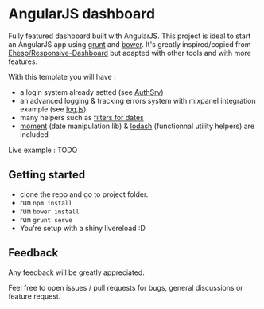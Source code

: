 # AngularJS dashboard

Fully featured dashboard built with AngularJS. This project is ideal to start an AngularJS app using [grunt](http://gruntjs.com/) and [bower](http://bower.io/).
It's greatly inspired/copied from [Ehesp/Responsive-Dashboard](https://github.com/Ehesp/Responsive-Dashboard) but adapted with other tools and with more features.

With this template you will have :

- a login system already setted (see [AuthSrv](https://github.com/loicknuchel/angularjs-dashboard/blob/master/app/scripts/services.js))
- an advanced logging & tracking errors system with mixpanel integration example (see [log.js](https://github.com/loicknuchel/angularjs-dashboard/blob/master/app/scripts/log.js))
- many helpers such as [filters for dates](https://github.com/loicknuchel/angularjs-dashboard/blob/master/app/scripts/filters.js)
- [moment](http://momentjs.com/) (date manipulation lib) & [lodash](http://lodash.com/) (functionnal utility helpers) are included

Live example : TODO

## Getting started

- clone the repo and go to project folder.
- run `npm install`
- run `bower install`
- run `grunt serve`
- You're setup with a shiny livereload :D

## Feedback

Any feedback will be greatly appreciated.

Feel free to open issues / pull requests for bugs, general discussions or feature request.
